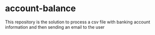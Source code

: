 # account-balance
This repository is the solution to process a csv file with banking account information and then sending an email to the user
